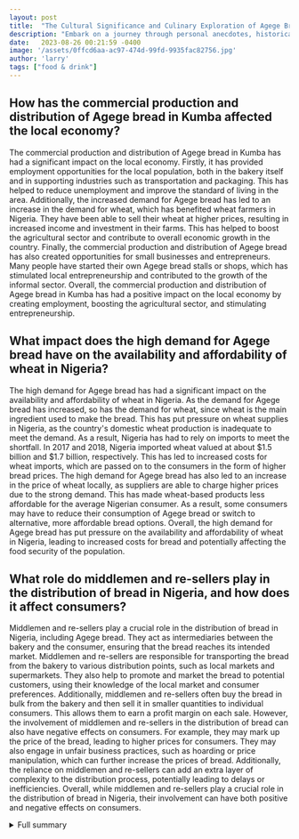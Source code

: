 ```yaml
---
layout: post
title:  "The Cultural Significance and Culinary Exploration of Agege Bread"
description: "Embark on a journey through personal anecdotes, historical narration, and culinary exploration to discover the cultural significance of Agege bread, a traditional Nigerian bread that holds a special place in the author's heart."
date:   2023-08-26 00:21:59 -0400
image: '/assets/0ffcd6aa-ac97-474d-99fd-9935fac82756.jpg'
author: 'larry'
tags: ["food & drink"]
---
```


## How has the commercial production and distribution of Agege bread in Kumba affected the local economy?
The commercial production and distribution of Agege bread in Kumba has had a significant impact on the local economy. Firstly, it has provided employment opportunities for the local population, both in the bakery itself and in supporting industries such as transportation and packaging. This has helped to reduce unemployment and improve the standard of living in the area. Additionally, the increased demand for Agege bread has led to an increase in the demand for wheat, which has benefited wheat farmers in Nigeria. They have been able to sell their wheat at higher prices, resulting in increased income and investment in their farms. This has helped to boost the agricultural sector and contribute to overall economic growth in the country. Finally, the commercial production and distribution of Agege bread has also created opportunities for small businesses and entrepreneurs. Many people have started their own Agege bread stalls or shops, which has stimulated local entrepreneurship and contributed to the growth of the informal sector. Overall, the commercial production and distribution of Agege bread in Kumba has had a positive impact on the local economy by creating employment, boosting the agricultural sector, and stimulating entrepreneurship.

## What impact does the high demand for Agege bread have on the availability and affordability of wheat in Nigeria?
The high demand for Agege bread has had a significant impact on the availability and affordability of wheat in Nigeria. As the demand for Agege bread has increased, so has the demand for wheat, since wheat is the main ingredient used to make the bread. This has put pressure on wheat supplies in Nigeria, as the country's domestic wheat production is inadequate to meet the demand. As a result, Nigeria has had to rely on imports to meet the shortfall. In 2017 and 2018, Nigeria imported wheat valued at about $1.5 billion and $1.7 billion, respectively. This has led to increased costs for wheat imports, which are passed on to the consumers in the form of higher bread prices. The high demand for Agege bread has also led to an increase in the price of wheat locally, as suppliers are able to charge higher prices due to the strong demand. This has made wheat-based products less affordable for the average Nigerian consumer. As a result, some consumers may have to reduce their consumption of Agege bread or switch to alternative, more affordable bread options. Overall, the high demand for Agege bread has put pressure on the availability and affordability of wheat in Nigeria, leading to increased costs for bread and potentially affecting the food security of the population.

## What role do middlemen and re-sellers play in the distribution of bread in Nigeria, and how does it affect consumers?
Middlemen and re-sellers play a crucial role in the distribution of bread in Nigeria, including Agege bread. They act as intermediaries between the bakery and the consumer, ensuring that the bread reaches its intended market. Middlemen and re-sellers are responsible for transporting the bread from the bakery to various distribution points, such as local markets and supermarkets. They also help to promote and market the bread to potential customers, using their knowledge of the local market and consumer preferences. Additionally, middlemen and re-sellers often buy the bread in bulk from the bakery and then sell it in smaller quantities to individual consumers. This allows them to earn a profit margin on each sale. However, the involvement of middlemen and re-sellers in the distribution of bread can also have negative effects on consumers. For example, they may mark up the price of the bread, leading to higher prices for consumers. They may also engage in unfair business practices, such as hoarding or price manipulation, which can further increase the prices of bread. Additionally, the reliance on middlemen and re-sellers can add an extra layer of complexity to the distribution process, potentially leading to delays or inefficiencies. Overall, while middlemen and re-sellers play a crucial role in the distribution of bread in Nigeria, their involvement can have both positive and negative effects on consumers.

<details>
  <summary>Full summary</summary>
I. Introduction<br><br>Growing up with my Dad's love for bread<br><br>II. Personal Connection to Agege Bread<br><br>The absence of Agege bread in our household<br><br>III. Agege Bread's Cultural Significance<br><br>The unique qualities and uses of Agege bread<br><br>IV. The Journey of Agege Bread<br><br>Remembering my Dad's love for bread<br><br>Visiting Nigeria and experiencing the culture and cuisine<br><br>A Story from My Father about His Historical Narration on the Journey of Agege Bread from Nigeria to Cameroon<br><br>Transportation of Agege bread from Nigeria to Cameroon by 'Man No Rest'<br><br>Transfer of Agege bread at Ekok village in Cameroon<br><br>Transportation of Agege bread to Mamfe, Kumba, and other cities in the Southwest Region of Cameroon<br><br>High demand for Agege bread leading to the construction of an Agege bread bakery in Kumba<br><br>Commercial production and distribution of Agege bread in Kumba<br><br>Identification of Agege bread as Kumba bread by loyal customers<br><br>The branding of Kumba bread as a food with deep socio-cultural heritage<br><br>V. The Unique Qualities of Agege Bread<br><br>Agege bread is a century-old sweet tasting bread popular with the Hausa people in Nigeria.<br><br>Traditional Agege bread is not sold as sliced bread.<br><br>Agege is a district in the Ikeja Division of Lagos State, Nigeria.<br><br>VI. Recipes and Culinary Uses of Agege Bread<br><br>The ingredients for making sweet Nigerian Agege bread are: 6 cups all-purpose flour, 2 packages of active dry yeast, ½ cup of white sugar, 2½ cups of warm water, 3 tablespoons of softened butter, and 1 tablespoon of salt.<br><br>The directions for making sweet Nigerian Agege bread are: 1. Dissolve yeast and sugar in warm water. 2. Stir in butter, salt, and two cups of flour. 3. Stir in the remaining flour gradually. 4. Knead the dough until smooth and elastic. 5. Let the dough rise until doubled in volume. 6. Deflate the dough and shape it into loaves. 7. Let the loaves rise until doubled in volume. 8. Bake the loaves until golden brown.<br><br>An Agege bread breakfast sandwich recipe includes: 4 large eggs, 1 medium tomato, 1 small zucchini, 1 small onion, ½ cup chopped green pepper, ¼ teaspoon salt, ½ teaspoon red pepper, and 1 tablespoon butter.<br><br>The directions for making an Agege bread breakfast sandwich are: 1. Beat the eggs and add the remaining ingredients except butter. 2. Melt butter in a skillet and pour the egg mixture into the skillet. 3. Cook the omelet until puffed and lightly browned. 4. Loosen the omelet from the skillet and place it between slices of Agege bread.<br><br>VII. Nigeria's Economy and Food Consumption<br><br>Nigeria is the most populous country in Africa. Nigeria has the largest economy by GDP in Africa. Agriculture is important to Nigeria's economy and daily lives. Nigeria is a net importer of food and agricultural products. Bread, semolina, pasta, and other wheat flour-based products are staples in Nigeria. Nigeria has a large population of youth. Nigeria is Africa's biggest oil exporter. Nigeria has the largest natural gas reserves in Africa. Nigeria accounts for nearly 20% of continental GDP. Nigeria accounts for about 47% of West Africa's population. Nigeria faces developmental challenges such as reducing dependency on oil, addressing infrastructure, and governance issues. Farming sector employs about 70% of Nigeria's labor force. Nigeria's small farms produce 80% of the total food. Conflicts and climate events affect agriculture in Nigeria. Nigeria's population is projected to reach 392 million by 2050. Nigeria is a member of the World Trade Organization (WTO) but employs trade-restrictive measures. Nigeria has over 30 million hectares of farmland under cultivation. Nigeria depends on local farms for food. Demand for wheat and wheat flour-based products is increasing in Nigeria. Nigeria's wheat production is inadequate to meet demand. Nigeria imports wheat valued at about $1.5 billion and $1.7 billion in 2017 and 2018, respectively. Nigeria's bakery product market is expected to grow. Nigeria has a large market for bread consumption. Nigeria's key supplier of bread and bakery is the UK. Nigeria's key importer of bread and bakery is Thailand. Average export price for bread and bakery in Nigeria is $2,449 per tonne. Average import price for bread and bakery in Nigeria is $1,952 per tonne. Nigeria has a massive market for bread with a consumption of 7.2 million loaves per day. Sugar bread is the No. 1 bakery product in Nigeria. Nigeria's artisan bakeries dominate the market. Middlemen and re-sellers play a role in bread distribution in Nigeria.<br><br>VIII. Challenges and Future of Nigeria's Agriculture<br><br>The word 'swallow' originated from the Anambra dialect. The word for swallow foods originated in West Africa. The cassava plant is native to South America. Cassava was introduced to West Africa during the Colonial period. Garri did not become popular in Nigeria until the 19th century. Garri is pre-prepared and sold in grocery stores across Nigeria. Eba is one of the most popular Nigerian swallows.<br><br>IX. Bread Market in Nigeria<br><br>X. Conclusion
</details>
